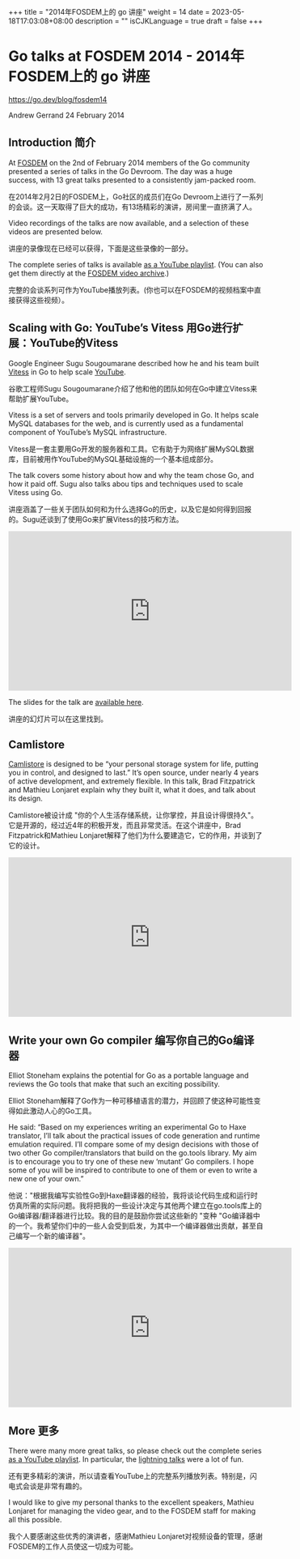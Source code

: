 +++
title = "2014年FOSDEM上的 go 讲座"
weight = 14
date = 2023-05-18T17:03:08+08:00
description = ""
isCJKLanguage = true
draft = false
+++

# Go talks at FOSDEM 2014 - 2014年FOSDEM上的 go 讲座

https://go.dev/blog/fosdem14

Andrew Gerrand
24 February 2014

## Introduction 简介

At [FOSDEM](http://fosdem.org/) on the 2nd of February 2014 members of the Go community presented a series of talks in the Go Devroom. The day was a huge success, with 13 great talks presented to a consistently jam-packed room.

在2014年2月2日的FOSDEM上，Go社区的成员们在Go Devroom上进行了一系列的会谈。这一天取得了巨大的成功，有13场精彩的演讲，房间里一直挤满了人。

Video recordings of the talks are now available, and a selection of these videos are presented below.

讲座的录像现在已经可以获得，下面是这些录像的一部分。

The complete series of talks is available [as a YouTube playlist](http://www.youtube.com/playlist?list=PLtLJO5JKE5YDKG4WcaNts3IVZqhDmmuBH). (You can also get them directly at the [FOSDEM video archive](http://video.fosdem.org/2014/K4601/Sunday/).)

完整的会谈系列可作为YouTube播放列表。(你也可以在FOSDEM的视频档案中直接获得这些视频）。

## Scaling with Go: YouTube’s Vitess 用Go进行扩展：YouTube的Vitess

Google Engineer Sugu Sougoumarane described how he and his team built [Vitess](https://github.com/youtube/vitess) in Go to help scale [YouTube](https://youtube.com/).

谷歌工程师Sugu Sougoumarane介绍了他和他的团队如何在Go中建立Vitess来帮助扩展YouTube。

Vitess is a set of servers and tools primarily developed in Go. It helps scale MySQL databases for the web, and is currently used as a fundamental component of YouTube’s MySQL infrastructure.

Vitess是一套主要用Go开发的服务器和工具。它有助于为网络扩展MySQL数据库，目前被用作YouTube的MySQL基础设施的一个基本组成部分。

The talk covers some history about how and why the team chose Go, and how it paid off. Sugu also talks abou tips and techniques used to scale Vitess using Go.

讲座涵盖了一些关于团队如何和为什么选择Go的历史，以及它是如何得到回报的。Sugu还谈到了使用Go来扩展Vitess的技巧和方法。

<iframe src="https://www.youtube.com/embed/qATTTSg6zXk" width="560" height="315" frameborder="0" allowfullscreen="" mozallowfullscreen="" webkitallowfullscreen="" style="box-sizing: border-box;"></iframe>

The slides for the talk are [available here](https://github.com/youtube/vitess/blob/master/doc/Vitess2014.pdf?raw=true).

讲座的幻灯片可以在这里找到。

## Camlistore

[Camlistore](http://camlistore.org/) is designed to be “your personal storage system for life, putting you in control, and designed to last.” It’s open source, under nearly 4 years of active development, and extremely flexible. In this talk, Brad Fitzpatrick and Mathieu Lonjaret explain why they built it, what it does, and talk about its design.

Camlistore被设计成 "你的个人生活存储系统，让你掌控，并且设计得很持久"。它是开源的，经过近4年的积极开发，而且非常灵活。在这个讲座中，Brad Fitzpatrick和Mathieu Lonjaret解释了他们为什么要建造它，它的作用，并谈到了它的设计。

<iframe src="https://www.youtube.com/embed/yvjeIZgykiA" width="560" height="315" frameborder="0" allowfullscreen="" mozallowfullscreen="" webkitallowfullscreen="" style="box-sizing: border-box;"></iframe>

## Write your own Go compiler 编写你自己的Go编译器

Elliot Stoneham explains the potential for Go as a portable language and reviews the Go tools that make that such an exciting possibility.

Elliot Stoneham解释了Go作为一种可移植语言的潜力，并回顾了使这种可能性变得如此激动人心的Go工具。

He said: “Based on my experiences writing an experimental Go to Haxe translator, I’ll talk about the practical issues of code generation and runtime emulation required. I’ll compare some of my design decisions with those of two other Go compiler/translators that build on the go.tools library. My aim is to encourage you to try one of these new ‘mutant’ Go compilers. I hope some of you will be inspired to contribute to one of them or even to write a new one of your own.”

他说："根据我编写实验性Go到Haxe翻译器的经验，我将谈论代码生成和运行时仿真所需的实际问题。我将把我的一些设计决定与其他两个建立在go.tools库上的Go编译器/翻译器进行比较。我的目的是鼓励你尝试这些新的 "变种 "Go编译器中的一个。我希望你们中的一些人会受到启发，为其中一个编译器做出贡献，甚至自己编写一个新的编译器"。

<iframe src="https://www.youtube.com/embed/Qe8Dq7V3hXY" width="560" height="315" frameborder="0" allowfullscreen="" mozallowfullscreen="" webkitallowfullscreen="" style="box-sizing: border-box;"></iframe>

## More 更多

There were many more great talks, so please check out the complete series [as a YouTube playlist](http://www.youtube.com/playlist?list=PLtLJO5JKE5YDKG4WcaNts3IVZqhDmmuBH). In particular, the [lightning talks](http://www.youtube.com/watch?v=cwpI5ONWGxc&list=PLtLJO5JKE5YDKG4WcaNts3IVZqhDmmuBH&index=7) were a lot of fun.

还有更多精彩的演讲，所以请查看YouTube上的完整系列播放列表。特别是，闪电式会谈是非常有趣的。

I would like to give my personal thanks to the excellent speakers, Mathieu Lonjaret for managing the video gear, and to the FOSDEM staff for making all this possible.

我个人要感谢这些优秀的演讲者，感谢Mathieu Lonjaret对视频设备的管理，感谢FOSDEM的工作人员使这一切成为可能。
